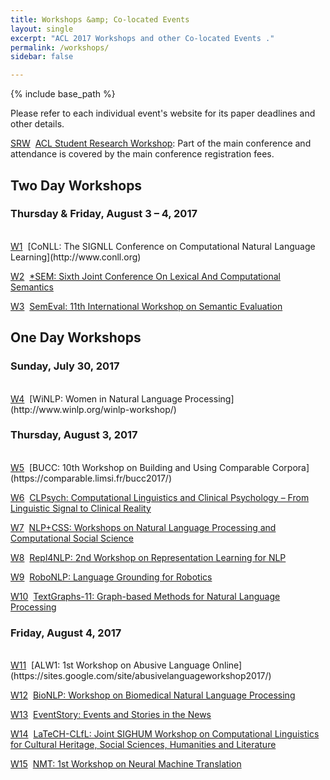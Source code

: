 ```yaml
---
title: Workshops &amp; Co-located Events
layout: single
excerpt: "ACL 2017 Workshops and other Co-located Events ."
permalink: /workshops/
sidebar: false

---
```

{% include base_path %}

Please refer to each individual event's website for its paper deadlines and other details. 

<a href="https://sites.google.com/site/aclsrw2017/" class="btn btn--small">SRW</a>&nbsp;&nbsp;[ACL Student Research Workshop](https://sites.google.com/site/aclsrw2017/): Part of the main conference and attendance is covered by the main conference registration fees.

## Two Day Workshops 

### Thursday &amp; Friday, August 3 &ndash; 4, 2017

<br/>
<a href="http://www.conll.org" class="btn btn--small">W1</a>&nbsp;&nbsp;[CoNLL: The SIGNLL Conference on Computational Natural Language Learning](http://www.conll.org)

<a href="https://sites.google.com/site/starsem2017/" class="btn btn--small">W2</a>&nbsp;&nbsp;[*SEM: Sixth Joint Conference On Lexical And Computational Semantics](https://sites.google.com/site/starsem2017/)

<a href="http://alt.qcri.org/semeval2017/" class="btn btn--small">W3</a>&nbsp;&nbsp;[SemEval: 11th International Workshop on Semantic Evaluation](http://alt.qcri.org/semeval2017/)

## One Day Workshops 

### Sunday, July 30, 2017

<br/>
<a href="http://www.winlp.org/winlp-workshop/" class="btn btn--small">W4</a>&nbsp;&nbsp;[WiNLP: Women in Natural Language Processing](http://www.winlp.org/winlp-workshop/)

### Thursday, August 3, 2017

<br/>
<a href="https://comparable.limsi.fr/bucc2017/" class="btn btn--small">W5</a>&nbsp;&nbsp;[BUCC: 10th Workshop on Building and Using Comparable Corpora](https://comparable.limsi.fr/bucc2017/)

<a href="http://clpsych.org" class="btn btn--small">W6</a>&nbsp;&nbsp;[CLPsych: Computational Linguistics and Clinical Psychology – From  Linguistic Signal to Clinical Reality](http://clpsych.org)

<a href="https://sites.google.com/site/nlpandcss/nlp-css-at-acl-2017" class="btn btn--small">W7</a>&nbsp;&nbsp;[NLP+CSS: Workshops on Natural Language Processing and Computational Social Science](https://sites.google.com/site/nlpandcss/nlp-css-at-acl-2017)

<a href="https://sites.google.com/site/repl4nlp2017/" class="btn btn--small">W8</a>&nbsp;&nbsp;[Repl4NLP: 2nd Workshop on Representation Learning for NLP](https://sites.google.com/site/repl4nlp2017/)

<a href="https://robonlp2017.github.io" class="btn btn--small">W9</a>&nbsp;&nbsp;[RoboNLP: Language Grounding for Robotics](https://robonlp2017.github.io)

<a href="https://sites.google.com/site/textgraphs2017/" class="btn btn--small">W10</a>&nbsp;&nbsp;[TextGraphs-11: Graph-based Methods for Natural Language Processing](https://sites.google.com/site/textgraphs2017/)

### Friday, August 4, 2017

<br>
<a href="https://sites.google.com/site/abusivelanguageworkshop2017/" class="btn btn--small">W11</a>&nbsp;&nbsp;[ALW1: 1st Workshop on Abusive Language Online](https://sites.google.com/site/abusivelanguageworkshop2017/)

<a href="https://www.aclweb.org/aclwiki/index.php?title=BioNLP_Workshop" class="btn btn--small">W12</a>&nbsp;&nbsp;[BioNLP: Workshop on Biomedical Natural Language Processing](https://www.aclweb.org/aclwiki/index.php?title=BioNLP_Workshop)

<a href="https://sites.google.com/site/eventsandstoriesinthenews/" class="btn btn--small">W13</a>&nbsp;&nbsp;[EventStory: Events and Stories in the News](https://sites.google.com/site/eventsandstoriesinthenews/)

<a href="https://sighum.wordpress.com/events/latech-clfl-2017/" class="btn btn--small">W14</a>&nbsp;&nbsp;[LaTeCH-CLfL: Joint SIGHUM Workshop on Computational Linguistics for Cultural Heritage, Social Sciences, Humanities and Literature](https://sighum.wordpress.com/events/latech-clfl-2017/)

<a href="https://sites.google.com/site/acl17nmt/" class="btn btn--small">W15</a>&nbsp;&nbsp;[NMT: 1st Workshop on Neural Machine Translation](https://sites.google.com/site/acl17nmt/)




